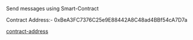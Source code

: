

Send messages using Smart-Contract

Contract Address:- 0xBeA3FC7376C25e9E88442A8C48ad4BBf54cA7D7a

[contract-address](https://goerli.etherscan.io/address/0xBeA3FC7376C25e9E88442A8C48ad4BBf54cA7D7a#code)

